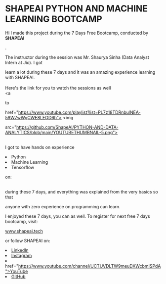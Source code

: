 # SHAPEAI PYTHON AND MACHINE LEARNING BOOTCAMP

Hi I made this project during the 7 Days Free Bootcamp, conducted by <b> SHAPEAI

</b>.

The instructor during the session was Mr. Shaurya Sinha (Data Analyst Intern at Jio). I got

learn a lot during these 7 days and it was an amazing experience learning with SHAPEAI. <br><br>Here's the link for you to watch the sessions as well<br><a

to

href="https://www.youtube.com/playlist?list=PL7z18TDRnbulNEA-59W7wWgCWE8LEOD6h"> <img

src="https://github.com/ShapeAl/PYTHON-AND-DATA-ANALYTICS/blob/main/YOUTUBETHUMBNAIL-5.png"></a>

<br>I got to have hands on experience

<li>Python

<li>Machine Learning

<li>Tensorflow

on:

<br>during these 7 days, and everything was explained from the very basics so that

anyone with zero experience on programming can learn.

I enjoyed these 7 days, you can as well. To register for next free 7 days bootcamp, visit:

<a href="https://www.shapeai.tech"> www.shapeai.tech</a>

or follow SHAPEAI on:
<li><a
href="https://in.linkedin.com/company/shapeai">Linkedln</a><li><a
href="https://www.instagram.com/shape.ai/?hl=en">Instagram</a><li><a

href="https://www.youtube.com/channel/UCTUVDLTW9meuDXWcbmISPdA">YouTube</a><li><a 
href="https://github.com/shapeai">GitHub</a>








 

 










